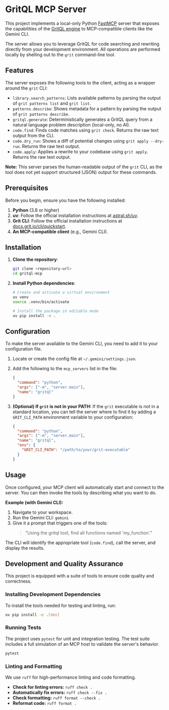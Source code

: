 # GritQL MCP Server

This project implements a local-only Python [FastMCP](https://gofastmcp.com/) server that exposes the capabilities of the [GritQL engine](https://docs.grit.io/) to MCP-compatible clients like the Gemini CLI.

The server allows you to leverage GritQL for code searching and rewriting directly from your development environment. All operations are performed locally by shelling out to the `grit` command-line tool.

## Features

The server exposes the following tools to the client, acting as a wrapper around the `grit` CLI:

-   `library.search_patterns`: Lists available patterns by parsing the output of `grit patterns list` and `grit list`.
-   `patterns.describe`: Shows metadata for a pattern by parsing the output of `grit patterns describe`.
-   `gritql.generate`: Deterministically generates a GritQL query from a natural language problem description (local-only, no AI).
-   `code.find`: Finds code matches using `grit check`. Returns the raw text output from the CLI.
-   `code.dry_run`: Shows a diff of potential changes using `grit apply --dry-run`. Returns the raw text output.
-   `code.apply`: Applies a rewrite to your codebase using `grit apply`. Returns the raw text output.

**Note:** This server parses the human-readable output of the `grit` CLI, as the tool does not yet support structured (JSON) output for these commands.

## Prerequisites

Before you begin, ensure you have the following installed:

1.  **Python** (3.8 or higher)
2.  **uv**: Follow the official installation instructions at [astral.sh/uv](https://astral.sh/uv).
3.  **Grit CLI**: Follow the official installation instructions at [docs.grit.io/cli/quickstart](https://docs.grit.io/cli/quickstart).
4.  **An MCP-compatible client** (e.g., Gemini CLI).

## Installation

1.  **Clone the repository**:
    ```bash
    git clone <repository-url>
    cd gritql-mcp
    ```

2.  **Install Python dependencies**:
    ```bash
    # Create and activate a virtual environment
    uv venv
    source .venv/bin/activate

    # Install the package in editable mode
    uv pip install -e .
    ```

## Configuration

To make the server available to the Gemini CLI, you need to add it to your configuration file.

1.  Locate or create the config file at `~/.gemini/settings.json`.

2.  Add the following to the `mcp_servers` list in the file:

    ```json
    {
      "command": "python",
      "args": ["-m", "server.main"],
      "name": "gritql"
    }
    ```

3.  **(Optional) If `grit` is not in your PATH:**
    If the `grit` executable is not in a standard location, you can tell the server where to find it by adding a `GRIT_CLI_PATH` environment variable to your configuration:
    ```json
    {
      "command": "python",
      "args": ["-m", "server.main"],
      "name": "gritql",
      "env": {
        "GRIT_CLI_PATH": "/path/to/your/grit-executable"
      }
    }
    ```

## Usage

Once configured, your MCP client will automatically start and connect to the server. You can then invoke the tools by describing what you want to do.

**Example (with Gemini CLI):**

1.  Navigate to your workspace.
2.  Run the Gemini CLI: `gemini`
3.  Give it a prompt that triggers one of the tools:
    > "Using the gritql tool, find all functions named 'my_function'."

The CLI will identify the appropriate tool (`code.find`), call the server, and display the results.

## Development and Quality Assurance

This project is equipped with a suite of tools to ensure code quality and correctness.

### Installing Development Dependencies

To install the tools needed for testing and linting, run:
```bash
uv pip install -e .[dev]
```

### Running Tests

The project uses `pytest` for unit and integration testing. The test suite includes a full simulation of an MCP host to validate the server's behavior.
```bash
pytest
```

### Linting and Formatting

We use `ruff` for high-performance linting and code formatting.

-   **Check for linting errors:** `ruff check .`
-   **Automatically fix errors:** `ruff check --fix .`
-   **Check formatting:** `ruff format --check .`
-   **Reformat code:** `ruff format .`
